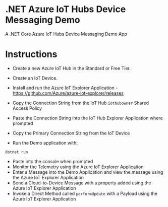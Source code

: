 # .NET Azure IoT Hubs Device Messaging Demo

A .NET Core Azure IoT Hubs Device Messaging Demo App

# Instructions

- Create a new Azure IoT Hub in the Standard or Free Tier.
- Create an IoT Device.
- Install and run the Azure IoT Explorer Application - https://github.com/Azure/azure-iot-explorer/releases
- Copy the Connection String from the IoT Hub `iothubowner` Shared Access Policy
- Paste the Connection String into the IoT Hub Explorer Application where prompted
- Copy the Primary Connection String from the IoT Device

- Run the Demo application with;

```
dotnet run
```

- Paste into the console when prompted
- Monitor the Telemetry using the Azure IoT Explorer Application
- Enter a Message into the Demo Application and view the message using the Azure IoT Explorer Application
- Send a Cloud-to-Device Message with a property added using the Azure IoT Explorer Application
- Invoke a Direct Method called `performUpdate` with a Payload using the Azure IoT Explorer Application